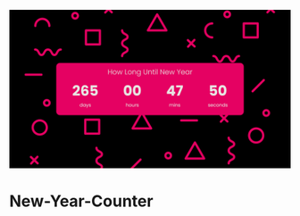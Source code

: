 ![new_year_counter_landspace_poster](./git-images/new_year_counter_landspace_poster.png)

# New-Year-Counter
